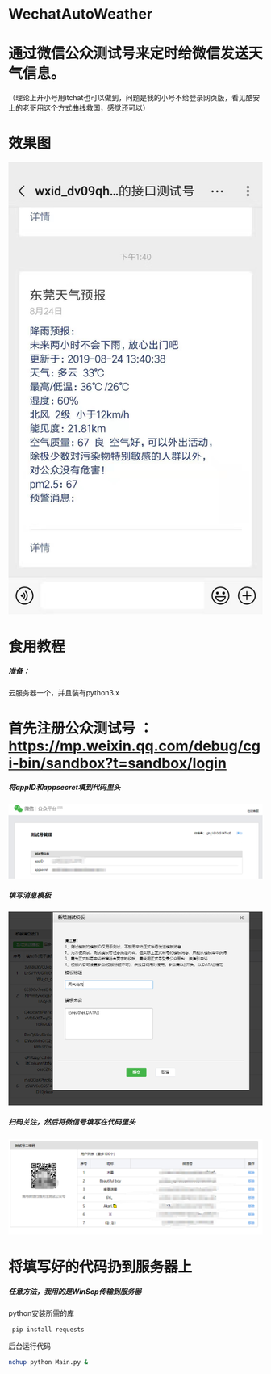 # WechatAutoWeather

# 通过微信公众测试号来定时给微信发送天气信息。
  （理论上开小号用itchat也可以做到，问题是我的小号不给登录网页版，看见酷安上的老哥用这个方式曲线救国，感觉还可以）

# 效果图
![Image text](https://github.com/6yi/WechatAutoWeather/blob/master/Demoimg/1.jpg)

# 食用教程
  
##### 准备：
  云服务器一个，并且装有python3.x
  
  
# 首先注册公众测试号 ：https://mp.weixin.qq.com/debug/cgi-bin/sandbox?t=sandbox/login
  
  
  
##### 将appID和appsecret填到代码里头
  ![Image text](https://github.com/6yi/WechatAutoWeather/blob/master/Demoimg/2.png)
  
  
  
##### 填写消息模板
  ![Image text](https://github.com/6yi/WechatAutoWeather/blob/master/Demoimg/4.png)



##### 扫码关注，然后将微信号填写在代码里头
  ![Image text](https://github.com/6yi/WechatAutoWeather/blob/master/Demoimg/3.png)
   
   
   
# 将填写好的代码扔到服务器上
##### 任意方法，我用的是WinScp传输到服务器
  
  python安装所需的库
  ```bash 
   pip install requests
  ```   
  
  后台运行代码
   ```bash 
   nohup python Main.py &
  ```   
  
